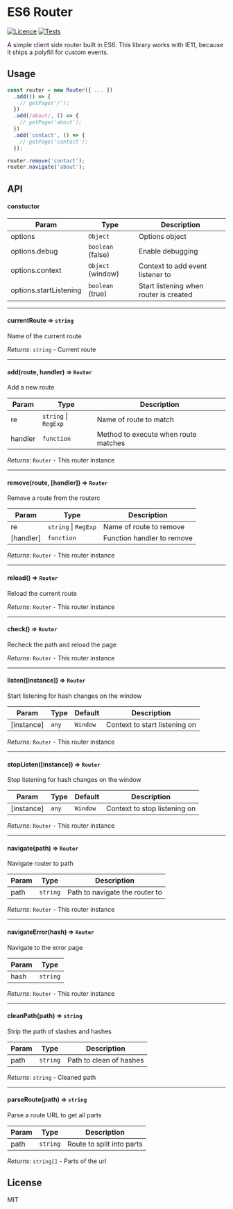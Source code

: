# ES6 Router

[![Licence](https://img.shields.io/github/license/ChrisRu/es6-router.svg)](https://github.com/ChrisRu/vscode-nightsky)
[![Tests](https://circleci.com/gh/circleci/mongofinil.svg?&style=shield&circle-token=b14acf911433d315298235b0c2fbf7b2670a92a8)](https://circleci.com/gh/ChrisRu/es6-router)

A simple client side router built in ES6. This library works with IE11, because it ships a polyfill for custom events.

## Usage

```js
const router = new Router({ ... })
  .add(() => {
    // getPage('/');
  })
  .add(/about/, () => {
    // getPage('about');
  })
  .add('contact', () => {
    // getPage('contact');
  });

router.remove('contact');
router.navigate('about');
```

## API

#### constuctor

| Param                  | Type                         | Description                            |
| ---------------------- | ---------------------------- | -------------------------------------- |
| options                | <code>Object</code>          | Options object                         |
| options.debug          | <code>boolean</code> (false) | Enable debugging                       |
| options.context        | <code>Object</code> (window) | Context to add event listener to       |
| options.startListening | <code>boolean</code> (true)  | Start listening when router is created |

<hr>

#### currentRoute ⇒ <code>string</code>

Name of the current route

_Returns_: <code>string</code> - Current route

<hr>

#### add(route, handler) ⇒ <code>Router</code>

Add a new route

| Param   | Type                                       | Description                          |
| ------- | ------------------------------------------ | ------------------------------------ |
| re      | <code>string</code> \| <code>RegExp</code> | Name of route to match               |
| handler | <code>function</code>                      | Method to execute when route matches |

_Returns_: <code>Router</code> - This router instance

<hr>

#### remove(route, [handler]) ⇒ <code>Router</code>

Remove a route from the routerc

| Param     | Type                                       | Description                |
| --------- | ------------------------------------------ | -------------------------- |
| re        | <code>string</code> \| <code>RegExp</code> | Name of route to remove    |
| [handler] | <code>function</code>                      | Function handler to remove |

_Returns_: <code>Router</code> - This router instance

<hr>

#### reload() ⇒ <code>Router</code>

Reload the current route

_Returns_: <code>Router</code> - This router instance

<hr>

#### check() ⇒ <code>Router</code>

Recheck the path and reload the page

_Returns_: <code>Router</code> - This router instance

<hr>

#### listen([instance]) ⇒ <code>Router</code>

Start listening for hash changes on the window

| Param      | Type             | Default             | Description                   |
| ---------- | ---------------- | ------------------- | ----------------------------- |
| [instance] | <code>any</code> | <code>Window</code> | Context to start listening on |

_Returns_: <code>Router</code> - This router instance

<hr>

#### stopListen([instance]) ⇒ <code>Router</code>

Stop listening for hash changes on the window

| Param      | Type             | Default             | Description                  |
| ---------- | ---------------- | ------------------- | ---------------------------- |
| [instance] | <code>any</code> | <code>Window</code> | Context to stop listening on |

_Returns_: <code>Router</code> - This router instance

<hr>

#### navigate(path) ⇒ <code>Router</code>

Navigate router to path

| Param | Type                | Description                    |
| ----- | ------------------- | ------------------------------ |
| path  | <code>string</code> | Path to navigate the router to |

_Returns_: <code>Router</code> - This router instance

<hr>

#### navigateError(hash) ⇒ <code>Router</code>

Navigate to the error page

| Param | Type                |
| ----- | ------------------- |
| hash  | <code>string</code> |

_Returns_: <code>Router</code> - This router instance

<hr>

#### cleanPath(path) ⇒ <code>string</code>

Strip the path of slashes and hashes

| Param | Type                | Description             |
| ----- | ------------------- | ----------------------- |
| path  | <code>string</code> | Path to clean of hashes |

_Returns_: <code>string</code> - Cleaned path

<hr>

#### parseRoute(path) ⇒ <code>string</code>

Parse a route URL to get all parts

| Param | Type                | Description               |
| ----- | ------------------- | ------------------------- |
| path  | <code>string</code> | Route to split into parts |

_Returns_: <code>string[]</code> - Parts of the url

## License

MIT
